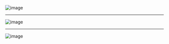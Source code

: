 <img alt="image"  src="https://github.com/sujay-0202/Front-End_Bootstrap5/blob/master/readme/gtr.png"/> 
<hr>
<img alt="image"  src="https://github.com/sujay-0202/Front-End_Bootstrap5/blob/master/readme/gtr2.png"/> 
<hr>
<img alt="image"  src="https://github.com/sujay-0202/Front-End_Bootstrap5/blob/master/readme/gtr3.png"/> 
